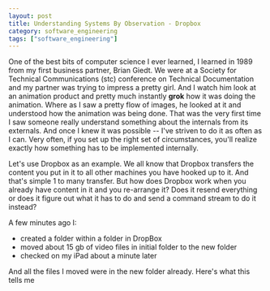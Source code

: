 ```yaml
---
layout: post
title: Understanding Systems By Observation - Dropbox
category: software_engineering
tags: ["software_engineering"]
---
```

One of the best bits of computer science I ever learned, I learned in 1989 from my first business partner, Brian Giedt.  We were at a Society for Technical Communications (stc) conference on Technical Documentation and my partner was trying to impress a pretty girl.  And I watch him look at an animation product and pretty much instantly **grok** how it was doing the animation.  Where as I saw a pretty flow of images, he looked at it and understood how the animation was being done.  That was the very first time I saw someone really understand something about the internals from its externals.  And once I knew it was possible -- I've striven to do it as often as I can.  Very often, if you set up the right set of circumstances, you'll realize exactly how something has to be implemented internally.

Let's use Dropbox as an example.  We all know that Dropbox transfers the content you put in it to all other machines you have hooked up to it.  And that's simple 1 to many transfer.  But how does Dropbox work when you already have content in it and you re-arrange it?  Does it resend everything or does it figure out what it has to do and send a command stream to do it instead?

A few minutes ago I:

* created a folder within a folder in DropBox
* moved about 15 gb of video files in initial folder to the new folder
* checked on my iPad about a minute later

And all the files I moved were in the new folder already.  Here's what this tells me
